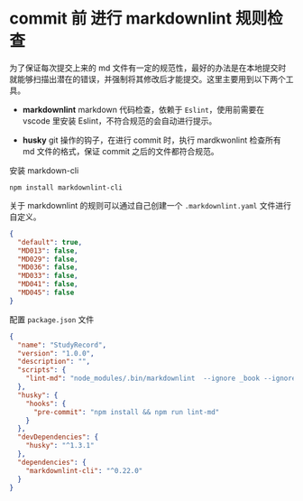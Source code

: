 # commit 前 进行 markdownlint 规则检查

为了保证每次提交上来的 md 文件有一定的规范性，最好的办法是在本地提交时就能够扫描出潜在的错误，并强制将其修改后才能提交。这里主要用到以下两个工具。

- **markdownlint** markdown 代码检查，依赖于 `Eslint`，使用前需要在 vscode 里安装 Eslint，不符合规范的会自动进行提示。

- **husky** git 操作的钩子，在进行 commit 时，执行 mardkwonlint 检查所有 md 文件的格式，保证 commit 之后的文件都符合规范。

安装 markdown-cli

`npm install markdownlint-cli`

关于 markdownlint 的规则可以通过自己创建一个 `.markdownlint.yaml` 文件进行自定义。

```json
{
  "default": true,
  "MD013": false,
  "MD029": false,
  "MD036": false,
  "MD033": false,
  "MD041": false,
  "MD045": false
}
```

配置 `package.json` 文件

```json
{
  "name": "StudyRecord",
  "version": "1.0.0",
  "description": "",
  "scripts": {
    "lint-md": "node_modules/.bin/markdownlint  --ignore _book --ignore node_modules **/*.md "
  },
  "husky": {
    "hooks": {
      "pre-commit": "npm install && npm run lint-md"
    }
  },
  "devDependencies": {
    "husky": "^1.3.1"
  },
  "dependencies": {
    "markdownlint-cli": "^0.22.0"
  }
}
```
